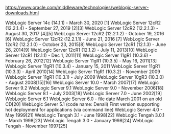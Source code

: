 https://www.oracle.com/middleware/technologies/weblogic-server-downloads.html

WebLogic Server 14c (14.1.1) - March 30, 2020 [1]
WebLogic Server 12cR2 (12.2.1.4) - September 27, 2019 [2][3]
WebLogic Server 12cR2 (12.2.1.3) - August 30, 2017 [4][5]
WebLogic Server 12cR2 (12.2.1.2) - October 19, 2016 [6]
WebLogic Server 12cR2 (12.2.1.1) - June 21, 2016 [7]
WebLogic Server 12cR2 (12.2.1.0) - October 23, 2015[8]
WebLogic Server 12cR1 (12.1.3) - June 26, 2014[9]
WebLogic Server 12cR1 (12.1.2) - July 11, 2013[10]
WebLogic Server 12cR1 (12.1.1) - Dec 1, 2011[11]
WebLogic Server 11gR1 (10.3.6) - February 26, 2012[12]
WebLogic Server 11gR1 (10.3.5) - May 16, 2011[13]
WebLogic Server 11gR1 (10.3.4) - January 15, 2011
WebLogic Server 11gR1 (10.3.3) - April 2010[14]
WebLogic Server 11gR1 (10.3.2) - November 2009
WebLogic Server 11gR1 (10.3.1) - July 2009
WebLogic Server 10gR3 (10.3.0) - August 2008[15][16]
WebLogic Server 10.0 - March 2007[17]
WebLogic Server 9.2
WebLogic Server 9.1
WebLogic Server 9.0 - November 2006[18]
WebLogic Server 8.1 - July 2003[18]
WebLogic Server 7.0 - June 2002[19]
WebLogic Server 6.1
WebLogic Server 6.0 - file date March 2001 on an old CD[20]
WebLogic Server 5.1 (code name: Denali) First version supporting hot deployment for applications (via command line)
WebLogic Server 4.0 - May 1999[21]
WebLogic Tengah 3.1 - June 1998[22]
WebLogic Tengah 3.0.1 - March 1998[23]
WebLogic Tengah 3.0 - January 1998[24]
WebLogic Tengah - November 1997[25]
